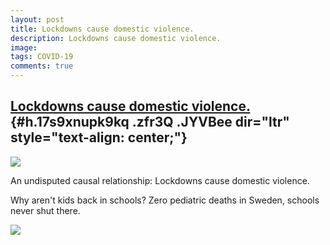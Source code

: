 ```yaml
---
layout: post
title: Lockdowns cause domestic violence.
description: Lockdowns cause domestic violence.
image: 
tags: COVID-19
comments: true
---
```


[Lockdowns cause domestic violence.](https://www.google.com/url?q=https%3A%2F%2Fwww.dallasnews.com%2Fnews%2Fcrime%2F2020%2F05%2F19%2Fut-dallas-study-finds-family-violence-increased-125-during-shelter-at-home-orders%2F&sa=D&sntz=1&usg=AFQjCNFp8FbJgRvZWoHAtnvZ6mcDH_Ki9g) {#h.17s9xnupk9kq .zfr3Q .JYVBee dir="ltr" style="text-align: center;"}
-----------------------------------------------------------------------------------------------------------------------------------------------------------------------------------------------------------------------------------------------------------------------------

[![](https://lh5.googleusercontent.com/S1FzdnZ6IDAPCZC0HSE9_go9EnU6tlQyFspTZNB9ff4jzIcf1LsFCM4JkF8AC5_3SBP7MoNkM_5fPFqn7WXsw7fTBu5ohXZO_elJvAqgzfzg19HbVTo=w1280)](https://www.google.com/url?q=https%3A%2F%2Fredcap.med.usc.edu%2Fsurveys%2F%3Fs%3DJ7KEL4YTKT&sa=D&sntz=1&usg=AFQjCNGgmJPVlIxKzdq9Pd16K5HC0kstRQ)

An undisputed causal relationship: Lockdowns cause domestic violence.

Why aren't kids back in schools? Zero pediatric deaths in Sweden,
schools never shut there.

![](https://lh5.googleusercontent.com/QWuJQ0HCEKcbElC1E0N1ToHiaDTHwAuJbfwJ7b9ASgw3byKmppEohM6KqGCpjm9w00Unc1g1umlB7lLBa1QlaxmsckepLucdeJ6N7XtmsOP43KYWDA=w1280)
